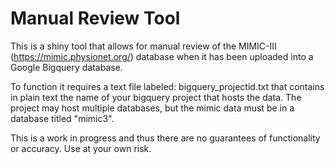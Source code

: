 # Manual Review Tool

This is a shiny tool that allows for manual review of the MIMIC-III (https://mimic.physionet.org/) database when it has been uploaded into a Google Bigquery database. 

To function it requires a text file labeled: bigquery_projectid.txt that contains in plain text the name of your bigquery project that hosts the data. The project may host multiple databases, but the mimic data must be in a database titled "mimic3".

This is a work in progress and thus there are no guarantees of functionality or accuracy. Use at your own risk.
